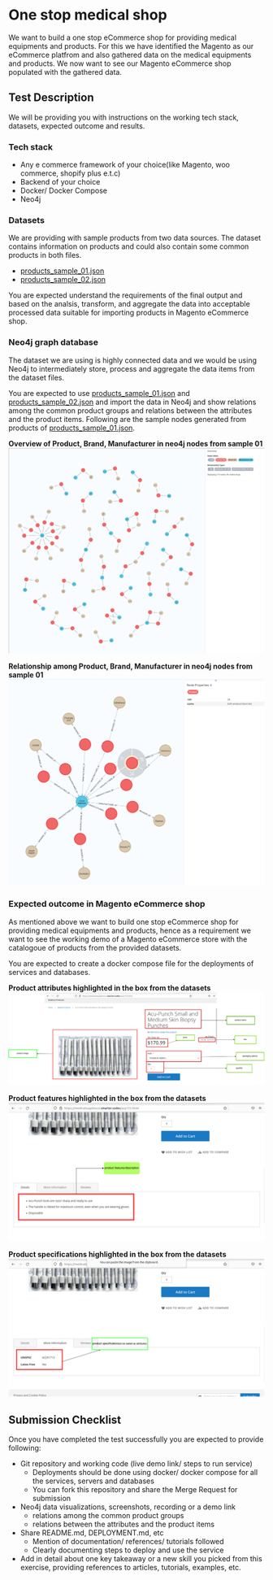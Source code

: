 # One stop medical shop

We want to build a one stop eCommerce shop for providing medical equipments and products. For this we have identified the Magento as our eCommerce platfrom and also gathered data on the medical equipments and products. We now want to see our Magento eCommerce shop populated with the gathered data.

## Test Description

We will be providing you with instructions on the working tech stack, datasets, expected outcome and results.

### Tech stack

- Any e commerce framework of your choice(like Magento, woo commerce, shopify plus e.t.c)
- Backend of your choice
- Docker/ Docker Compose
- Neo4j

### Datasets

We are providing with sample products from two data sources. The dataset contains information on products and could also contain some common products in both files.

- [products_sample_01.json](./datasets/products_sample_01.json)
- [products_sample_02.json](./datasets/products_sample_02.json)

You are expected understand the requirements of the final output and based on the analsis, transform, and aggregate the data into acceptable processed data suitable for importing products in Magento eCommerce shop.

### Neo4j graph database

The dataset we are using is highly connected data and we would be using Neo4j to intermediately store, process and aggregate the data items from the dataset files.

You are expected to use [products_sample_01.json](./datasets/products_sample_01.json) and [products_sample_02.json](./datasets/products_sample_02.json) and import the data in Neo4j and show relations among the common product groups and relations between the attributes and the product items. Following are the sample nodes generated from products of [products_sample_01.json](./datasets/products_sample_01.json).

**Overview of Product, Brand, Manufacturer in neo4j nodes from sample 01**
![](/assets/neo4j-overview.png)

**Relationship among Product, Brand, Manufacturer in neo4j nodes from sample 01**
![](/assets/neo4j-relations.png)


### Expected outcome in Magento eCommerce shop

As mentioned above we want to build one stop eCommerce shop for providing medical equipments and products, hence as a requirement we want to see the working demo of a Magento eCommerce store with the catalogoue of products from the provided datasets.

You are expected to create a docker compose file for the deployments of services and databases.

**Product attributes highlighted in the box from the datasets**
![](/assets/product-attributes.png)

**Product features highlighted in the box from the datasets**
![](/assets/product-features.png)

**Product specifications highlighted in the box from the datasets**
![](/assets/product-specifications.png)

## Submission Checklist

Once you have completed the test successfully you are expected to provide following:

- Git repository and working code (live demo link/ steps to run service)
  - Deployments should be done using docker/ docker compose for all the services, servers and databases
  - You can fork this repository and share the Merge Request for submission
- Neo4j data visualizations, screenshots, recording or a demo link
  - relations among the common product groups
  - relations between the attributes and the product items
- Share README.md, DEPLOYMENT.md, etc
  - Mention of documentation/ references/ tutorials followed
  - Clearly documenting steps to deploy and use the service
- Add in detail about one key takeaway or a new skill you picked from this exercise, providing references to articles, tutorials, examples, etc.
